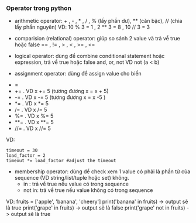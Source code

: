 



### Operator trong python

- arithmetic operator: + , - , * , / , % (lấy phần dư), ** (căn bậc), // (chia lấy phần nguyên)
VD: 10 % 3 = 1 , 2 ** 3 = 8 , 10 // 3 = 3

- comparision (relational) operator: giúp so sánh 2 value và trả về true hoặc false
== , != , > , < , >= , <=

- logical operator: dùng để combine conditional statement hoặc expression, trả về true hoặc false
and, or, not
VD not (a < b)

- assignment operator: dùng để assign value cho biến
 + =
 + += . VD x += 5 (tương đương x = x + 5)
 + -= . VD x -= 5 (tương đương x = x -5 )
 + *= . VD x *= 5
 + /= . VD x /= 5
 + %= . VD x %= 5
 + **= . VD x **= 5
 + //= . VD x //= 5

VD: 
```
timeout = 30
load_factor = 2
timeout *= load_factor #adjust the timeout
```

- membership operator: dùng để check xem 1 value có phải là phần tử của sequence (VD string/list/tuple hoặc set) không.
  - in : trả về true nếu value có trong sequence
  - not in: trả về true nếu value không có trong sequence
 
 VD: fruits = ['apple', 'banana', 'cheery']
 print('banana' in fruits) -> output sẽ là true
 print('grape' in fruits) -> output sẽ là false
 print('grape' not in fruits) -> output sẽ là true
